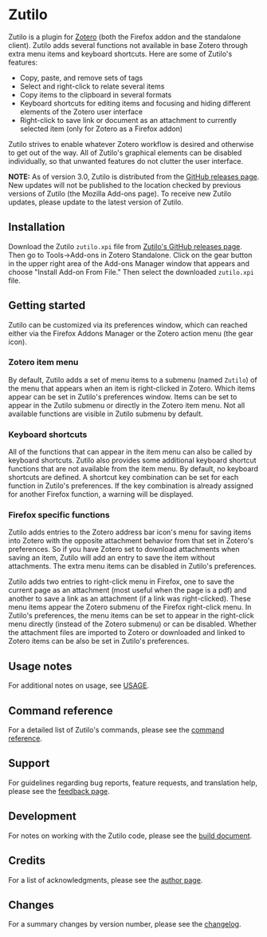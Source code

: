 # Zutilo

Zutilo is a plugin for [Zotero](http://www.zotero.org/) (both the Firefox addon and the standalone client).
Zutilo adds several functions not available in base Zotero through extra menu items and keyboard shortcuts.
Here are some of Zutilo's features:

* Copy, paste, and remove sets of tags
* Select and right-click to relate several items
* Copy items to the clipboard in several formats
* Keyboard shortcuts for editing items and focusing and hiding different elements of the Zotero user interface
* Right-click to save link or document as an attachment to currently selected item (only for Zotero as a Firefox addon)

Zutilo strives to enable whatever Zotero workflow is desired and otherwise to get out of the way.
All of Zutilo's graphical elements can be disabled individually, so that unwanted features do not clutter the user interface.

**NOTE:** As of version 3.0, Zutilo is distributed from the [GitHub releases page](https://github.com/willsALMANJ/Zutilo/releases).
New updates will not be published to the location checked by previous versions of Zutilo (the Mozilla Add-ons page).
To receive new Zutilo updates, please update to the latest version of Zutilo.

## Installation

Download the Zutilo `zutilo.xpi` file from [Zutilo's GitHub releases page](https://github.com/willsALMANJ/Zutilo/releases).
Then go to Tools->Add-ons in Zotero Standalone.
Click on the gear button in the upper right area of the Add-ons Manager window that appears and choose "Install Add-on From File."
Then select the downloaded `zutilo.xpi` file.

## Getting started

Zutilo can be customized via its preferences window, which can reached either via the Firefox Addons Manager or the Zotero action menu (the gear icon).

### Zotero item menu

By default, Zutilo adds a set of menu items to a submenu (named `Zutilo`) of the menu that appears when an item is right-clicked in Zotero.
Which items appear can be set in Zutilo's preferences window.
Items can be set to appear in the Zutilo submenu or directly in the Zotero item menu.
Not all available functions are visible in Zutilo submenu by default.

### Keyboard shortcuts

All of the functions that can appear in the item menu can also be called by keyboard shortcuts.
Zutilo also provides some additional keyboard shortcut functions that are not available from the item menu.
By default, no keyboard shortcuts are defined.
A shortcut key combination can be set for each function in Zutilo's preferences.
If the key combination is already assigned for another Firefox function, a warning will be displayed.

### Firefox specific functions

Zutilo adds entries to the Zotero address bar icon's menu for saving items into Zotero with the opposite attachment behavior from that set in Zotero's preferences.
So if you have Zotero set to download attachments when saving an item, Zutilo will add an entry to save the item without attachments.
The extra menu items can be disabled in Zutilo's preferences.

Zutilo adds two entries to right-click menu in Firefox, one to save the current page as an attachment (most useful when the page is a pdf) and another to save a link as an attachment (if a link was right-clicked).
These menu items appear the Zotero submenu of the Firefox right-click menu.
In Zutilo's preferences, the menu items can be set to appear in the right-click menu directly (instead of the Zotero submenu) or can be disabled.
Whether the attachment files are imported to Zotero or downloaded and linked to Zotero items can be also be set in Zutilo's preferences.

## Usage notes

For additional notes on usage, see [USAGE](docs/USAGE.md).

## Command reference

For a detailed list of Zutilo's commands, please see the [command reference](docs/COMMANDS.md).

## Support

For guidelines regarding bug reports, feature requests, and translation help, please see the [feedback page](docs/BUGS.md).

## Development

For notes on working with the Zutilo code, please see the [build document](docs/DEVELOPERS.md).

## Credits

For a list of acknowledgments, please see the [author page](AUTHORS.md).

## Changes

For a summary changes by version number, please see the [changelog](CHANGELOG.md).
